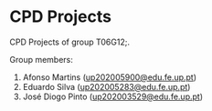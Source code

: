 # CPD Projects

CPD Projects of group T06G12;.

Group members:

1. Afonso Martins (up202005900@edu.fe.up.pt)
2. Eduardo Silva (up202005283@edu.fe.up.pt)
3. José Diogo Pinto (up202003529@edu.fe.up.pt)
